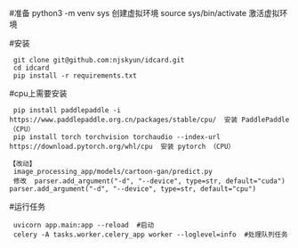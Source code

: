 #准备
 python3 -m venv sys 创建虚拟环境
 source sys/bin/activate  激活虚拟环境

#安装
```
 git clone git@github.com:njskyun/idcard.git
 cd idcard
 pip install -r requirements.txt
```

#cpu上需要安装 
```
 pip install paddlepaddle -i https://www.paddlepaddle.org.cn/packages/stable/cpu/  安装 PaddlePaddle（CPU） 
 pip install torch torchvision torchaudio --index-url https://download.pytorch.org/whl/cpu  安装 pytorch （CPU） 

【改动】
 image_processing_app/models/cartoon-gan/predict.py 
 修改  parser.add_argument("-d", "--device", type=str, default="cuda")   parser.add_argument("-d", "--device", type=str, default="cpu") 
```

#运行任务
```
 uvicorn app.main:app --reload  #启动
 celery -A tasks.worker.celery_app worker --loglevel=info  #处理队列任务
```
